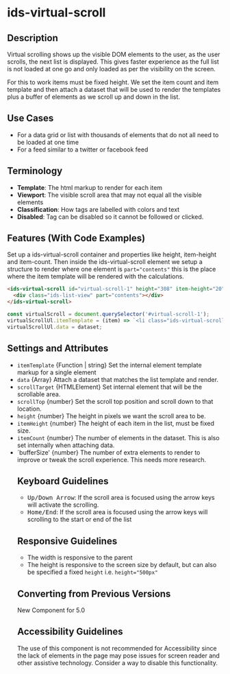 # ids-virtual-scroll

## Description

Virtual scrolling shows up the visible DOM elements to the user, as the user scrolls, the next list is displayed. This gives faster experience as the full list is not loaded at one go and only loaded as per the visibility on the screen.

For this to work items must be fixed height. We set the item count and item template and then attach a dataset that will be used to render the templates plus a buffer of elements as we scroll up and down in the list.

## Use Cases

- For a data grid or list with thousands of elements that do not all need to be loaded at one time
- For a feed similar to a twitter or facebook feed

## Terminology

- **Template**: The html markup to render for each item
- **Viewport**: The visible scroll area that may not equal all the visible elements
- **Classification**: How tags are labelled with colors and text
- **Disabled**: Tag can be disabled so it cannot be followed or clicked.

## Features (With Code Examples)

Set up a ids-virtual-scroll container and properties like height, item-height and item-count. Then inside the ids-virtual-scroll element we setup a structure to render where one element is `part="contents"` this is the place where the item template will be rendered with the calculations.

```html
<ids-virtual-scroll id="virtual-scroll-1" height="308" item-height="20" item-count="1000">
  <div class="ids-list-view" part="contents"></div>
</ids-virtual-scroll>
```

```js
const virtualScroll = document.querySelector('#virtual-scroll-1');
virtualScrollUl.itemTemplate = (item) => `<li class="ids-virtual-scroll-item" part="list-item">${item.productName}</li>`;
virtualScrollUl.data = dataset;
```

## Settings and Attributes

- `itemTemplate` {Function | string} Set the internal element template markup for a single element
- `data` {Array<Object>} Attach a dataset that matches the list template and render.
- `scrollTarget` {HTMLElement} Set internal element that will be the scrollable area.
- `scrollTop` {number} Set the scroll top position and scroll down to that location.
- `height` {number} The height in pixels we want the scroll area to be.
- `itemHeight` {number} The height of each item in the list, must be fixed size.
- `itemCount` {number} The number of elements in the dataset. This is also set internally when attaching data.
- `bufferSize' {number} The number of extra elements to render to improve or tweak the scroll experience. This needs more research.

## Keyboard Guidelines

- <kbd>Up/Down Arrow</kbd>: If the scroll area is focused using the arrow keys will activate the scrolling.
- <kbd>Home/End</kbd>: If the scroll area is focused using the arrow keys will scrolling to the start or end of the list

## Responsive Guidelines

- The width is responsive to the parent
- The height is responsive to the screen size by default, but can also be specified a fixed `height` i.e. `height="500px"`

## Converting from Previous Versions

New Component for 5.0

## Accessibility Guidelines

The use of this component is not recommended for Accessibility since the lack of elements in the page may pose issues for screen reader and other assistive technology. Consider a way to disable this functionality.
